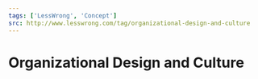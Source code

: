 ```yaml
---
tags: ['LessWrong', 'Concept']
src: http://www.lesswrong.com/tag/organizational-design-and-culture
---
```


# Organizational Design and Culture
